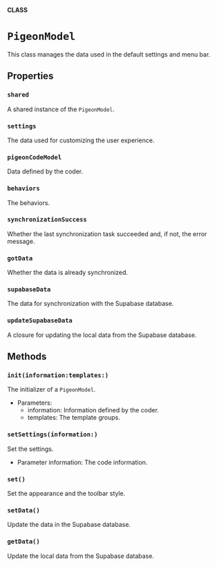 **CLASS**

# `PigeonModel`

This class manages the data used in the default settings and menu bar.

## Properties
### `shared`

A shared instance of the ``PigeonModel``.

### `settings`

The data used for customizing the user experience.

### `pigeonCodeModel`

Data defined by the coder.

### `behaviors`

The behaviors.

### `synchronizationSuccess`

Whether the last synchronization task succeeded and, if not, the error message.

### `gotData`

Whether the data is already synchronized.

### `supabaseData`

The data for synchronization with the Supabase database.

### `updateSupabaseData`

A closure for updating the local data from the Supabase database.

## Methods
### `init(information:templates:)`

The initializer of a ``PigeonModel``.
- Parameters:
  - information: Information defined by the coder.
  - templates: The template groups.

### `setSettings(information:)`

Set the settings.
- Parameter information: The code information.

### `set()`

Set the appearance and the toolbar style.

### `setData()`

Update the data in the Supabase database.

### `getData()`

Update the local data from the Supabase database.
